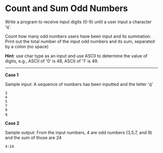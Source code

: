 # Count and Sum Odd Numbers

Write a program to receive input digits (0-9) until a user input a character 'q'.

Count how many odd numbers users have been input and its summation. Print out the total number of the input odd numbers and its sum, separated by a colon (no space)

**Hint**: use char type as an input and use ASCII to determine the value of digits, e.g., ASCII of '0' is 48, ASCII of '1' is 49.

<hr>

**Case 1**

Sample input: A sequence of numbers has been inputted and the letter 'q'
```
3
4
5
7
9
q
```

**Case 2**

Sample output: From the input numbers, 4 are odd numbers (3,5,7, and 9) and the sum of those are 24
```
4:24
```
